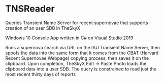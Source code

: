 # TNSReader

Queries Transient Name Server for recent supernovae that supports creation of an user SDB in TheSkyX

Windows 10 Console App written in C# on Visual Studio 2019

Runs a supernova search via URL on the IAU Transient Name Server, then spoofs the data into the same form that it comes from the CBAT (Harvard Recent Supernovae Webpage) copying process, then saves it on the clipboard.  Upon completion, TheSkyX Edit -> Paste Photo loads the clipboard data into a user SDB.  The query is constrained to read just the most recent thirty days of reports

